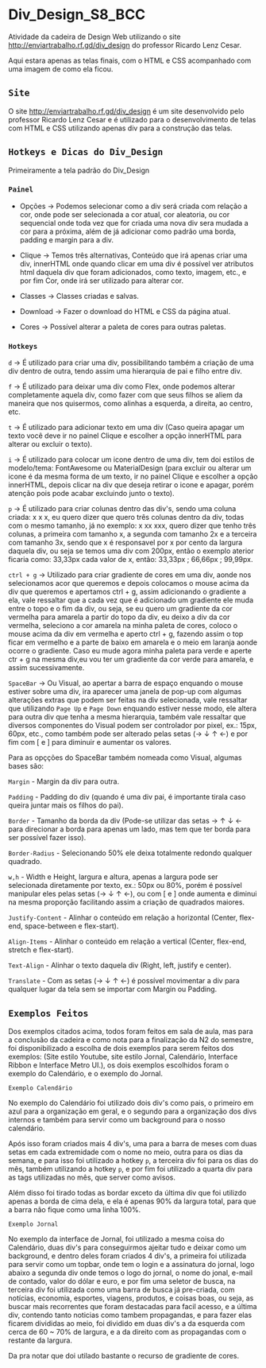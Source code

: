 # Div_Design_S8_BCC
Atividade da cadeira de Design Web utilizando o site http://enviartrabalho.rf.gd/div_design do professor Ricardo Lenz Cesar.

Aqui estara apenas as telas finais, com o HTML e CSS acompanhado com uma imagem de como ela ficou.

## `Site`
O site http://enviartrabalho.rf.gd/div_design é um site desenvolvido pelo professor Ricardo Lenz Cesar e é utilizado para o desenvolvimento de telas com HTML e CSS utilizando apenas div para a construção das telas.

## `Hotkeys e Dicas do Div_Design`
Primeiramente a tela padrão do Div_Design

### `Painel`

- Opções → Podemos selecionar como a div será criada com relação a cor, onde pode ser selecionada a cor atual, cor aleatoria, ou cor sequencial onde toda vez que for criada uma nova div sera mudada a cor para a próxima, além de já adicionar como padrão uma borda, padding e margin para a div. 

- Clique → Temos três alternativas, Conteúdo que irá apenas criar uma div, innerHTML onde quando clicar em uma div é possível ver atributos html daquela div que foram adicionados, como texto, imagem, etc., e por fim Cor, onde irá ser utilizado para alterar cor.

- Classes → Classes criadas e salvas.

- Download → Fazer o download do HTML e CSS da página atual.

- Cores → Possível alterar a paleta de cores para outras paletas.

### `Hotkeys`

`d` → É utilizado para criar uma div, possibilitando também a criação de uma div dentro de outra, tendo assim uma hierarquia de pai e filho entre div.

`f` → É utilizado para deixar uma div como Flex, onde podemos alterar completamente aquela div, como fazer com que seus filhos se aliem da maneira que nos quisermos, como alinhas a esquerda, a direita, ao centro, etc.

`t` → É utilizado para adicionar texto em uma div (Caso queira apagar um texto você deve ir no painel Clique e escolher a opção innerHTML para alterar ou excluir o texto).

`i` → É utilizado para colocar um icone dentro de uma div, tem doi estilos de modelo/tema: FontAwesome ou MaterialDesign (para excluir ou alterar um icone é da mesma forma de um texto, ir no painel Clique e escolher a opção innerHTML, depois clicar na div que deseja retirar o icone e apagar, porém atenção pois pode acabar excluindo junto o texto).

`p` → É utilizado para criar colunas dentro das div's, sendo uma coluna criada: x x x, eu quero dizer que quero três colunas dentro da div, todas com o mesmo tamanho, já no exemplo: x xx xxx, quero dizer que tenho três colunas, a primeira com tamanho x, a segunda com tamanho 2x e a terceira com tamanho 3x, sendo que x é responsavel por x por cento da largura daquela div, ou seja se temos uma div com 200px, então o exemplo aterior ficaria como: 33,33px cada valor de x, então: 33,33px ; 66,66px ; 99,99px.

`ctrl + g` → Utilizado para criar gradiente de cores em uma div, aonde nos selecionamos acor que queremos e depois colocamos o mouse acima da div que queremos e apertamos ctrl + g, assim adicionando o gradiente a ela, vale ressaltar que a cada vez que é adicionado um gradiente ele muda entre o topo e o fim da div, ou seja, se eu quero um gradiente da cor vermelha para amarela a partir do topo da div, eu deixo a div da cor vermelha, seleciono a cor amarela na minha paleta de cores, coloco o mouse acima da div em vermelha e aperto ctrl + g, fazendo assim o top ficar em vermelho e a parte de baixo em amarela e o meio em laranja aonde ocorre o gradiente. Caso eu mude agora minha paleta para verde e aperte ctr + g na mesma div,eu vou ter um gradiente da cor verde para amarela, e assim sucessivamente.

`SpaceBar` → Ou Visual, ao apertar a barra de espaço enquando o mouse estiver sobre uma div, ira aparecer uma janela de pop-up com algumas alterações extras que podem ser feitas na div selecionada, vale ressaltar que utilizando `Page Up` e `Page Down` enquando estiver nesse modo, ele altera para outra div que tenha a mesma hierarquia, também vale ressaltar que diversos componentes do Visual podem ser controlador por pixel, ex.: 15px, 60px, etc., como também pode ser alterado pelas setas (→ ↓ ↑ ←) e por fim com [ e ] para diminuir e aumentar os valores.

Para as opçções do SpaceBar também nomeada como Visual, algumas bases são:

`Margin` - Margin da div para outra.

`Padding` - Padding do div (quando é uma div pai, é importante tirala caso queira juntar mais os filhos do pai).

`Border` - Tamanho da borda da div (Pode-se utilizar das setas → ↑ ↓ ← para direcionar a borda para apenas um lado, mas tem que ter borda para ser possível fazer isso).

`Border-Radius` - Selecionando 50% ele deixa totalmente redondo qualquer quadrado.

`w,h` - Width e Height, largura e altura, apenas a largura pode ser selecionada diretamente por texto, ex.: 50px ou 80%, porém é possível manipular eles pelas setas (→ ↓ ↑ ←), ou com [ e ] onde aumenta e diminui na mesma proporção facilitando assim a criação de quadrados maiores.

`Justify-Content` - Alinhar o conteúdo em relação a horizontal (Center, flex-end, space-between e flex-start).

`Align-Items` - Alinhar o conteúdo em relação a vertical (Center, flex-end, stretch e flex-start).

`Text-Align` - Alinhar o texto daquela div (Right, left, justify e center).

`Translate` - Com as setas (→ ↓ ↑ ←) é possível movimentar a div para qualquer lugar da tela sem se importar com Margin ou Padding.

## `Exemplos Feitos`

Dos exemplos citados acima, todos foram feitos em sala de aula, mas para a conclusão da cadeira e como nota para a finalização da N2 do semestre, foi disponibilizado a escolha de dois exemplos para serem feitos dos exemplos: (Site estilo Youtube, site estilo Jornal, Calendário, Interface Ribbon e Interface Metro UI.), os dois exemplos escolhidos foram o exemplo do Calendário, e o exemplo do Jornal.

`Exemplo Calendário`

No exemplo do Calendário foi utilizado dois div's como pais, o primeiro em azul para a organização em geral, e o segundo para a organização dos divs internos e também para servir como um background para o nosso calendário.

Após isso foram criados mais 4 div's, uma para a barra de meses com duas setas em cada extremidade com o nome no meio, outra para os dias da semana, e para isso foi utilizado a hotkey `p`, a terceira div foi para os dias do mês, também utilizando a hotkey `p`, e por fim foi utilizado a quarta div para as tags utilizadas no mês, que server como avisos.

Além disso foi tirado todas as bordar exceto da última div que foi utilizdo apenas a borda de cima dela, e ela é apenas 90% da largura total, para que a barra não fique como uma linha 100%.

`Exemplo Jornal`

No exemplo da interface de Jornal, foi utilizado a mesma coisa do Calendário, duas div's para conseguirmos ajeitar tudo e deixar como um background, e dentro deles foram criados 4 div's, a primeira foi utilizada para servir como um topbar, onde tem o login e a assinatura do jornal, logo abaixo a segunda div onde temos o logo do jornal, o nome do jonal, e-mail de contado, valor do dólar e euro, e por fim uma seletor de busca, na terceira div foi utilizada como uma barra de busca já pre-criada, com notícias, economia, esportes, viagens, produtos, e coisas boas, ou seja, as buscar mais recorrentes que foram destacadas para facil acesso, e a última div, contendo tanto noticias como tambem propagandas, e para fazer elas ficarem divididas ao meio, foi dividido em duas div's a da esquerda com cerca de 60 ~ 70% de largura, e a da direito com as propagandas com o restante da largura.

Da pra notar que doi utilado bastante o recurso de gradiente de cores.

